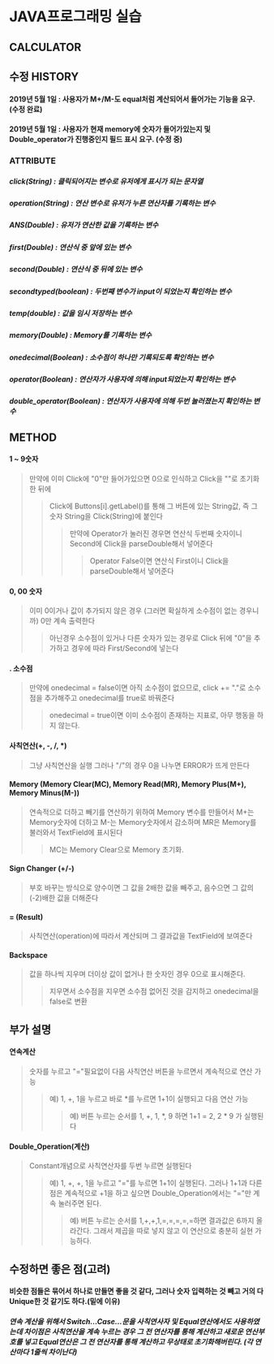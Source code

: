 **JAVA프로그래밍 실습**
=================

## CALCULATOR

## 수정 HISTORY
#### 2019년 5월 1일 : 사용자가 M+/M-도 equal처럼 계산되어서 들어가는 기능을 요구. (수정 완료)
#### 2019년 5월 1일 : 사용자가 현재 memory에 숫자가 들어가있는지 및 Double_operator가 진행중인지 필드 표시 요구. (수정 중)

### ATTRIBUTE
##### click(String) : 클릭되어지는 변수로 유저에게 표시가 되는 문자열
##### operation(String) : 연산 변수로 유저가 누른 연산자를 기록하는 변수
##### ANS(Double) : 유저가 연산한 값을 기록하는 변수
##### first(Double) : 연산식 중 앞에 있는 변수
##### second(Double) : 연산식 중 뒤에 있는 변수
##### secondtyped(boolean) : 두번째 변수가 input이 되었는지 확인하는 변수
##### temp(double) : 값을 임시 저장하는 변수
##### memory(Double) : Memory를 기록하는 변수
##### onedecimal(Boolean) : 소수점이 하나만 기록되도록 확인하는 변수
##### operator(Boolean) : 연산자가 사용자에 의해 input되었는지 확인하는 변수
##### double_operator(Boolean) : 연산자가 사용자에 의해 두번 눌러졌는지 확인하는 변수

## METHOD
#### 1 ~ 9숫자
> 만약에 이미 Click에 "0"만 들어가있으면 0으로 인식하고 Click을 ""로 초기화한 뒤에
>> Click에 Buttons[i].getLabel()를 통해 그 버튼에 있는 String값, 즉 그 숫자 String을 Click(String)에 붙인다
>>> 만약에 Operator가 눌러진 경우면 연산식 두번째 숫자이니 Second에 Click을 parseDouble해서 넣어준다
>>>> Operator False이면 연산식 First이니 Click을 parseDouble해서 넣어준다

#### 0, 00 숫자
> 이미 0이거나 값이 추가되지 않은 경우 (그러면 확실하게 소수점이 없는 경우니까) 0만 계속 출력한다
>> 아닌경우 소수점이 있거나 다른 숫자가 있는 경우로 Click 뒤에 "0"을 추가하고 경우에 따라 First/Second에 넣는다

#### . 소수점
> 만약에 onedecimal = false이면 아직 소수점이 없으므로, click += "."로 소수점을 추가해주고 onedecimal를 true로 바꿔준다
>> onedecimal = true이면 이미 소수점이 존재하는 지표로, 아무 행동을 하지 않는다.

#### 사칙연산(+, -, /, *)
> 그냥 사칙연산을 실행 그러나 "/"의 경우 0을 나누면 ERROR가 뜨게 만든다

#### Memory (Memory Clear(MC), Memory Read(MR), Memory Plus(M+), Memory Minus(M-))
> 연속적으로 더하고 빼기를 연산하기 위하여 Memory 변수를 만들어서 M+는 Memory숫자에 더하고 M-는 Memory숫자에서 감소하며 MR은 Memory를 불러와서 TextField에 표시된다
>> MC는 Memory Clear으로 Memory 초기화.

#### Sign Changer (+/-)
> 부호 바꾸는 방식으로 양수이면 그 값을 2배한 값을 빼주고, 음수으면 그 값의 (-2)배한 값을 더해준다

#### = (Result)
> 사칙연산(operation)에 따라서 계산되며 그 결과값을 TextField에 보여준다

#### Backspace
> 값을 하나씩 지우며 더이상 값이 없거나 한 숫자인 경우 0으로 표시해준다.
>> 지우면서 소수점을 지우면 소수점 없어진 것을 감지하고 onedecimal을 false로 변환

## 부가 설명
#### 연속계산
> 숫자를 누르고 "="필요없이 다음 사칙연산 버튼을 누르면서 계속적으로 연산 가능
>> 예) 1, +, 1을 누르고 바로 *를 누르면 1+1이 실행되고 다음 연산 가능
>>>예) 버튼 누르는 순서를 1, +, 1, *, 9 하면 1+1 = 2, 2 * 9 가 실행된다

#### Double_Operation(계산)
> Constant개념으로 사칙연산자를 두번 누르면 실행된다
>> 예) 1, +, +, 1을 누르고 "="를 누르면 1+1이 실행된다. 그러나 1+1과 다른점은 계속적으로 +1을 하고 싶으면 Double_Operation에서는 "="만 계속 눌러주면 된다.
>>> 예) 버튼 누르는 순서를 1,+,+,1,=,=,=,=,=하면 결과값은 6까지 올라간다. 그래서 제곱을 따로 넣지 않고 이 연산으로 충분히 실현 가능하다.


## 수정하면 좋은 점(고려)

#### 비슷한 점들은 묶어서 하나로 만들면 좋을 것 같다, 그러나 숫자 입력하는 것 빼고 거의 다 Unique한 것 같기도 하다.(밑에 이유)
##### 연속 계산을 위해서 Switch...Case...문을 사칙연사자 및 Equal연산에서도 사용하였는데 차이점은 사칙연산을 계속 누르는 경우 그 전 연산자를 통해 계산하고 새로운 연산부호를 넣고 Equal연산은 그 전 연산자를 통해 계산하고 무상태로 초기화해버린다. (각 연산마다 1줄씩 차이난다)



